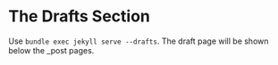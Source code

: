 # The Drafts Section

Use `bundle exec jekyll serve --drafts`. The draft page will be shown below the _post pages.
